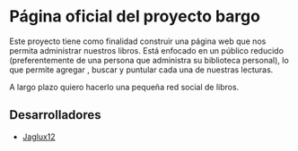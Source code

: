 # Página oficial del proyecto bargo

Este proyecto tiene como finalidad construir una página web que nos permita administrar nuestros libros. Está enfocado
en un público reducido (preferentemente de una persona que administra su biblioteca personal), lo que permite agregar
, buscar y puntular cada una de nuestras lecturas.

A largo plazo quiero hacerlo una pequeña red social de libros.

## Desarrolladores
 - [Jaglux12](https://www.github.com/jaglux12)

